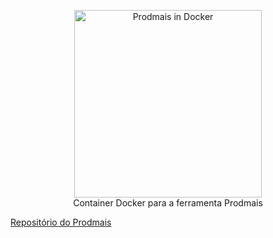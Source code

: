 <p align="center">
  <img src="_banner.svg" alt="Prodmais in Docker" width="300" />
  <br>
  Container Docker para a ferramenta Prodmais
</p>

[Repositório do Prodmais](https://github.com/Unifesp/prodmais)
